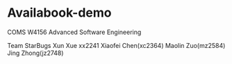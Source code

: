 # Availabook-demo

COMS W4156 Advanced Software Engineering

Team StarBugs
Xun Xue xx2241
Xiaofei Chen(xc2364)
Maolin Zuo(mz2584)
Jing Zhong(jz2748)
